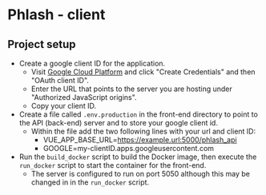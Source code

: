 # Phlash - client

## Project setup
- Create a google client ID for the application.
    - Visit [Google Cloud Platform](https://console.cloud.google.com/apis/credentials) and click "Create Credentials" and then "OAuth client ID". 
    - Enter the URL that points to the server you are hosting under "Authorized JavaScript origins". 
    - Copy your client ID.
- Create a file called `.env.production` in the front-end directory to point to the API (back-end) server and to store your google client id. 
    - Within the file add the two following lines with your url and client ID:  
        - VUE_APP_BASE_URL=https://example.url:5000/phlash_api  
        - GOOGLE=my-clientID.apps.googleusercontent.com  
- Run the `build_docker` script to build the Docker image, then execute the `run_docker` script to start the container for the front-end.
    - The server is configured to run on port 5050 although this may be changed in in the `run_docker` script.
